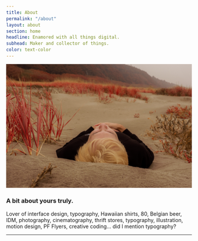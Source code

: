 ```yaml
---
title: About
permalink: "/about"
layout: about
section: home
headline: Enamored with all things digital.
subhead: Maker and collector of things.
color: text-color
---
```


![Photo of me](assets/img/misc/self.jpg)

### A bit about yours truly.
Lover of interface design, typography, Hawaiian shirts, 80, Belgian beer, IDM, photography, cinematography, thrift stores, typography, illustration, motion design, PF Flyers, creative coding... did I mention typography?

---
